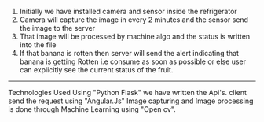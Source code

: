 1) Initially we have installed camera and sensor inside the refrigerator 
2) Camera will capture the image in every 2 minutes and the sensor send the image to the server
3) That image will be processed by machine algo and the status is written into the file
4) If that banana is rotten then server will send the alert indicating that banana is getting Rotten i.e consume as soon as possible  or else user can explicitly see the current status of the fruit.

------
Technologies Used
Using  "Python Flask" we have written the Api's.
client send the request using "Angular.Js"
Image capturing and Image processing is done through Machine Learning using "Open cv".


